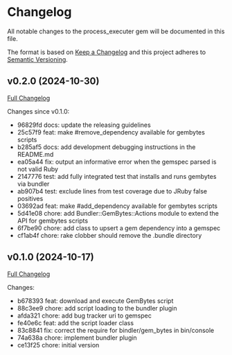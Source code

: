# Changelog

All notable changes to the process_executer gem will be documented in this file.

The format is based on [Keep a Changelog](https://keepachangelog.com/en/1.0.0/)
and this project adheres to [Semantic Versioning](https://semver.org/spec/v2.0.0.html).

## v0.2.0 (2024-10-30)

[Full Changelog](https://github.com/main-branch/bundler-gem_bytes/compare/v0.1.0..v0.2.0)

Changes since v0.1.0:

* 96829fd docs: update the releasing guidelines
* 25c57f9 feat: make #remove_dependency available for gembytes scripts
* b285af5 docs: add development debugging instructions in the README.md
* ea05a44 fix: output an informative error when the gemspec parsed is not valid Ruby
* 2147776 test: add fully integrated test that installs and runs gembytes via bundler
* ab907b4 test: exclude lines from test coverage due to JRuby false positives
* 03692ad feat: make #add_dependency available for gembytes scripts
* 5d41e08 chore: add Bundler::GemBytes::Actions module to extend the API for gembytes scripts
* 6f7be90 chore: add class to upsert a gem dependency into a gemspec
* cf1ab4f chore: rake clobber should remove the .bundle directory

## v0.1.0 (2024-10-17)

[Full Changelog](https://github.com/main-branch/bundler-gem_bytes/compare/ce13f25..v0.1.0)

Changes:

* b678393 feat: download and execute GemBytes script
* 88c3ee9 chore: add script loading to the bundler plugin
* afda321 chore: add bug tracker uri to gemspec
* fe40e6c feat: add the script loader class
* 83c8841 fix: correct the require for bindler/gem_bytes in bin/console
* 74a638a chore: implement bundler plugin
* ce13f25 chore: initial version
